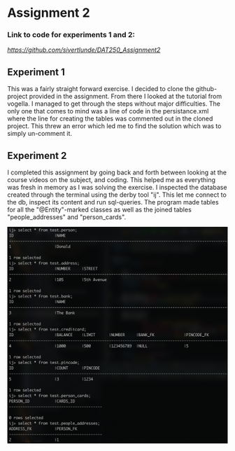 # Assignment 2 #

### Link to code for experiments 1 and 2: ###
_https://github.com/sivertlunde/DAT250_Assignment2_

## Experiment 1 ##
This was a fairly straight forward exercise. I decided to clone the github-project provided in the assignment. 
From there I looked at the tutorial from vogella. I managed to get through the steps without major difficulties. 
The only one that comes to mind was a line of code in the persistance.xml where the line for creating the tables was commented out in the cloned project.
This threw an error which led me to find the solution which was to simply un-comment it.

## Experiment 2 ##
I completed this assignment by going back and forth between looking at the course videos on the subject, and coding. 
This helped me as everything was fresh in memory as I was solving the exercise. 
I inspected the database created through the terminal using the derby tool "ij".
This let me connect to the db, inspect its content and run sql-queries.
The program made tables for all the "@Entity"-marked classes as well as the joined tables "people_addresses" and "person_cards". 

![Image of terminal](./images/Terminal_ij.png)
